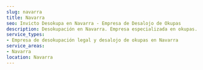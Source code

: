 ```yaml
---
slug: navarra
title: Navarra
seo: Invicto Desokupa en Navarra - Empresa de Desalojo de Okupas
description: Desokupación en Navarra. Empresa especializada en okupas. Mediación legal y desalojo express. Presupuesto gratuito.
service_types:
- Empresa de desokupación legal y desalojo de okupas en Navarra
service_areas:
- Navarra
location: Navarra
---
```

